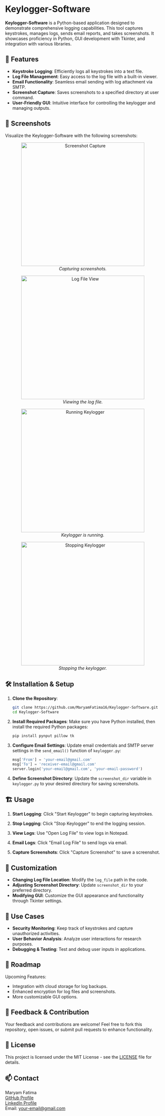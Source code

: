 # Keylogger-Software

**Keylogger-Software** is a Python-based application designed to demonstrate comprehensive logging capabilities. This tool captures keystrokes, manages logs, sends email reports, and takes screenshots. It showcases proficiency in Python, GUI development with Tkinter, and integration with various libraries.

## 🚀 Features

- **Keystroke Logging**: Efficiently logs all keystrokes into a text file.
- **Log File Management**: Easy access to the log file with a built-in viewer.
- **Email Functionality**: Seamless email sending with log attachment via SMTP.
- **Screenshot Capture**: Saves screenshots to a specified directory at user command.
- **User-Friendly GUI**: Intuitive interface for controlling the keylogger and managing outputs.

## 📸 Screenshots

Visualize the Keylogger-Software with the following screenshots:

<p align="center">
  <img src="screenshots/keylogger-screenshot.png" alt="Screenshot Capture" width="400"/>
  <br/><i>Capturing screenshots.</i>
</p>

<p align="center">
  <img src="screenshots/keylogger-txt.png" alt="Log File View" width="400"/>
  <br/><i>Viewing the log file.</i>
</p>

<p align="center">
  <img src="screenshots/running-keylogger.png" alt="Running Keylogger" width="400"/>
  <br/><i>Keylogger is running.</i>
</p>

<p align="center">
  <img src="screenshots/stopping-keylogger.png" alt="Stopping Keylogger" width="400"/>
  <br/><i>Stopping the keylogger.</i>
</p>

## 🛠️ Installation & Setup

1. **Clone the Repository**:
    ```sh
    git clone https://github.com/MaryamFatima16/Keylogger-Software.git
    cd Keylogger-Software
    ```

2. **Install Required Packages**:
    Make sure you have Python installed, then install the required Python packages:
    ```sh
    pip install pynput pillow tk
    ```

3. **Configure Email Settings**:
    Update email credentials and SMTP server settings in the `send_email()` function of `keylogger.py`:
    ```python
    msg['From'] = 'your-email@gmail.com'
    msg['To'] = 'receiver-email@gmail.com'
    server.login('your-email@gmail.com', 'your-email-password')
    ```

4. **Define Screenshot Directory**:
    Update the `screenshot_dir` variable in `keylogger.py` to your desired directory for saving screenshots.

## 🏗️ Usage

1. **Start Logging**:
    Click "Start Keylogger" to begin capturing keystrokes.

2. **Stop Logging**:
    Click "Stop Keylogger" to end the logging session.

3. **View Logs**:
    Use "Open Log File" to view logs in Notepad.

4. **Email Logs**:
    Click "Email Log File" to send logs via email.

5. **Capture Screenshots**:
    Click "Capture Screenshot" to save a screenshot.

## 🔧 Customization

- **Changing Log File Location**: Modify the `log_file` path in the code.
- **Adjusting Screenshot Directory**: Update `screenshot_dir` to your preferred directory.
- **Modifying GUI**: Customize the GUI appearance and functionality through Tkinter settings.

## 🎯 Use Cases

- **Security Monitoring**: Keep track of keystrokes and capture unauthorized activities.
- **User Behavior Analysis**: Analyze user interactions for research purposes.
- **Debugging & Testing**: Test and debug user inputs in applications.

## 📝 Roadmap

Upcoming Features:
- Integration with cloud storage for log backups.
- Enhanced encryption for log files and screenshots.
- More customizable GUI options.

## 💬 Feedback & Contribution

Your feedback and contributions are welcome! Feel free to fork this repository, open issues, or submit pull requests to enhance functionality.

## 🧩 License

This project is licensed under the MIT License - see the [LICENSE](LICENSE) file for details.

## 📫 Contact

Maryam Fatima  
[GitHub Profile](https://github.com/MaryamFatima16)  
[LinkedIn Profile](https://www.linkedin.com/in/maryam-fatima03)  
Email: [your-email@gmail.com](mailto:maryamfatima03@gmail.com)
